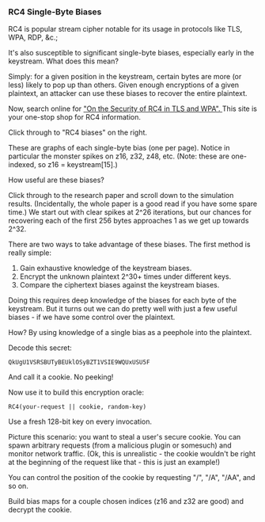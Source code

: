 ### RC4 Single-Byte Biases

RC4 is popular stream cipher notable for its usage in protocols like TLS, WPA,
RDP, &c.;

It's also susceptible to significant single-byte biases, especially early in
the keystream. What does this mean?

Simply: for a given position in the keystream, certain bytes are more (or
less) likely to pop up than others. Given enough encryptions of a given
plaintext, an attacker can use these biases to recover the entire plaintext.

Now, search online for [ "On the Security of RC4 in TLS and WPA".
](http://lmgtfy.com/?q=On+the+Security+of+RC4+in+TLS+and+WPA) This site is
your one-stop shop for RC4 information.

Click through to "RC4 biases" on the right.

These are graphs of each single-byte bias (one per page). Notice in particular
the monster spikes on z16, z32, z48, etc. (Note: these are one-indexed, so z16
= keystream[15].)

How useful are these biases?

Click through to the research paper and scroll down to the simulation results.
(Incidentally, the whole paper is a good read if you have some spare time.) We
start out with clear spikes at 2^26 iterations, but our chances for recovering
each of the first 256 bytes approaches 1 as we get up towards 2^32.

There are two ways to take advantage of these biases. The first method is
really simple:

  1. Gain exhaustive knowledge of the keystream biases.
  2. Encrypt the unknown plaintext 2^30+ times under different keys.
  3. Compare the ciphertext biases against the keystream biases.

Doing this requires deep knowledge of the biases for each byte of the
keystream. But it turns out we can do pretty well with just a few useful
biases - if we have some control over the plaintext.

How? By using knowledge of a single bias as a peephole into the plaintext.

Decode this secret:

    
    
    QkUgU1VSRSBUTyBEUklOSyBZT1VSIE9WQUxUSU5F

And call it a cookie. No peeking!

Now use it to build this encryption oracle:

    
    
    RC4(your-request || cookie, random-key)

Use a fresh 128-bit key on every invocation.

Picture this scenario: you want to steal a user's secure cookie. You can spawn
arbitrary requests (from a malicious plugin or somesuch) and monitor network
traffic. (Ok, this is unrealistic - the cookie wouldn't be right at the
beginning of the request like that - this is just an example!)

You can control the position of the cookie by requesting "/", "/A", "/AA", and
so on.

Build bias maps for a couple chosen indices (z16 and z32 are good) and decrypt
the cookie.
